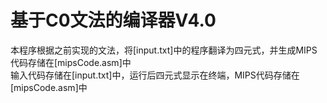 # 基于C0文法的编译器V4.0
本程序根据之前实现的文法，将[input.txt]中的程序翻译为四元式，并生成MIPS代码存储在[mipsCode.asm]中  
输入代码存储在[input.txt]中，运行后四元式显示在终端，MIPS代码存储在[mipsCode.asm]中